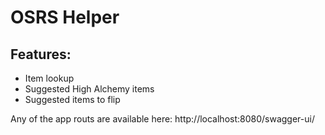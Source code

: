# OSRS Helper

## Features:
 * Item lookup
 * Suggested High Alchemy items
 * Suggested items to flip


Any of the app routs are available here: http://localhost:8080/swagger-ui/